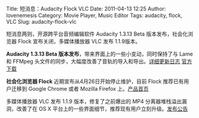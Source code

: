 Title: 短消息：Audacity Flock VLC
Date: 2011-04-13 12:25
Author: lovenemesis
Category: Movie Player, Music Editor
Tags: audacity, flock, VLC
Slug: audacity-flock-vlc

短消息两则，开源跨平台音频编辑软件 Audacity 1.3.13 Beta
版本发布，社会化浏览器 Flock 宣布关闭，多媒体播放器 VLC 发布 1.1.9版本。

**Audacity 1.3.13 Beta 版本发布**，带来界面上的一些小变动，同时保持了与
Lame 和 FFMpeg
头文件的同步，大幅度改善了音轨的导入和导出。[详细更新日志](http://wiki.audacityteam.org/index.php?title=Release_Notes_1.3.13)
[官方下载](http://audacity.sourceforge.net/download)

**社会化浏览器 Flock** 近期宣布从4月26日开始停止维护，目前 Flock
推荐已有用户迁移到 Google Chrome 或者 Mozilla Firefox
上。[产品首页](http://www.flock.com/)

多媒体播放器 VLC 发布 1.1.9 版本，修复了之前爆出的 MP4
分离器堆栈溢出漏洞，改善了在 OS X
平台上的一些界面细节，推荐现有用户立刻升级。[发布公告](http://www.videolan.org/vlc/releases/1.1.9.html)
